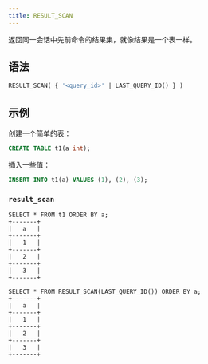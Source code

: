 ```yaml
---
title: RESULT_SCAN
---
```


返回同一会话中先前命令的结果集，就像结果是一个表一样。

## 语法

```sql
RESULT_SCAN( { '<query_id>' | LAST_QUERY_ID() } )
```

## 示例

创建一个简单的表：

```sql
CREATE TABLE t1(a int);
```

插入一些值：

```sql
INSERT INTO t1(a) VALUES (1), (2), (3);
```

### `result_scan`

```shell
SELECT * FROM t1 ORDER BY a;
+-------+
|   a   |
+-------+
|   1   |
+-------+
|   2   |
+-------+
|   3   |
+-------+
```

```shell
SELECT * FROM RESULT_SCAN(LAST_QUERY_ID()) ORDER BY a;
+-------+
|   a   |
+-------+
|   1   |
+-------+
|   2   |
+-------+
|   3   |
+-------+
```